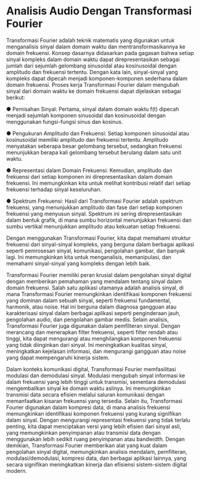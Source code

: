 # Analisis Audio Dengan Transformasi Fourier

Transformasi Fourier adalah teknik matematis yang digunakan untuk menganalisis sinyal dalam domain waktu dan mentransformasikannya ke domain frekuensi. Konsep dasarnya didasarkan pada gagasan bahwa setiap sinyal kompleks dalam domain waktu dapat direpresentasikan sebagai jumlah dari sejumlah gelombang sinusoidal atau kosinusoidal dengan amplitudo dan frekuensi tertentu. Dengan kata lain, sinyal-sinyal yang kompleks dapat dipecah menjadi komponen-komponen sederhana dalam domain frekuensi. Proses kerja Transformasi Fourier dalam mengubah sinyal dari domain waktu ke domain frekuensi dapat dijelaskan sebagai berikut:

● Pemisahan Sinyal: Pertama, sinyal dalam domain waktu f(t) dipecah menjadi sejumlah komponen sinusoidal dan kosinusoidal dengan menggunakan fungsi-fungsi sinus dan kosinus.

● Pengukuran Amplitudo dan Frekuensi: Setiap komponen sinusoidal atau kosinusoidal memiliki amplitudo dan frekuensi tertentu. Amplitudo menyatakan seberapa besar gelombang tersebut, sedangkan frekuensi menunjukkan berapa kali gelombang tersebut berulang dalam satu unit waktu.

● Representasi dalam Domain Frekuensi: Kemudian, amplitudo dan frekuensi dari setiap komponen ini direpresentasikan dalam domain frekuensi. Ini memungkinkan kita untuk melihat kontribusi relatif dari setiap frekuensi terhadap sinyal keseluruhan.

● Spektrum Frekuensi: Hasil dari Transformasi Fourier adalah spektrum frekuensi, yang menunjukkan amplitudo dan fase dari setiap komponen frekuensi yang menyusun sinyal. Spektrum ini sering direpresentasikan dalam bentuk grafik, di mana sumbu horizontal menunjukkan frekuensi dan sumbu vertikal menunjukkan amplitudo atau kekuatan setiap frekuensi.

Dengan menggunakan Transformasi Fourier, kita dapat memahami struktur frekuensi dari sinyal-sinyal kompleks, yang berguna dalam berbagai aplikasi seperti pemrosesan sinyal, komunikasi, pengolahan gambar, dan banyak lagi. Ini memungkinkan kita untuk menganalisis, memanipulasi, dan memahami sinyal-sinyal yang kompleks dengan lebih baik.

Transformasi Fourier memiliki peran krusial dalam pengolahan sinyal digital dengan memberikan pemahaman yang mendalam tentang sinyal dalam domain frekuensi. Salah satu aplikasi utamanya adalah analisis sinyal, di mana Transformasi Fourier memungkinkan identifikasi komponen frekuensi yang dominan dalam sebuah sinyal, seperti frekuensi fundamental, harmonik, atau noise. Hal ini berguna dalam diagnosa gangguan atau karakterisasi sinyal dalam berbagai aplikasi seperti penginderaan jauh, pengolahan audio, dan pengolahan gambar medis. Selain analisis, Transformasi Fourier juga digunakan dalam pemfilteran sinyal. Dengan merancang dan menerapkan filter frekuensi, seperti filter rendah atau tinggi, kita dapat mengurangi atau menghilangkan komponen frekuensi yang tidak diinginkan dari sinyal. Ini meningkatkan kualitas sinyal, meningkatkan kejelasan informasi, dan mengurangi gangguan atau noise yang dapat mempengaruhi kinerja sistem.

Dalam konteks komunikasi digital, Transformasi Fourier memfasilitasi modulasi dan demodulasi sinyal. Modulasi mengubah sinyal informasi ke dalam frekuensi yang lebih tinggi untuk transmisi, sementara demodulasi mengembalikan sinyal ke domain waktu aslinya. Ini memungkinkan transmisi data secara efisien melalui saluran komunikasi dengan memanfaatkan kisaran frekuensi yang tersedia. Selain itu, Transformasi Fourier digunakan dalam kompresi data, di mana analisis frekuensi memungkinkan identifikasi komponen frekuensi yang kurang signifikan dalam sinyal. Dengan mengurangi representasi frekuensi yang tidak terlalu penting, kita dapat menciptakan versi yang lebih efisien dari sinyal asli, yang memungkinkan penyimpanan atau transmisi data dengan menggunakan lebih sedikit ruang penyimpanan atau bandwidth. Dengan demikian, Transformasi Fourier memberikan alat yang kuat dalam pengolahan sinyal digital, memungkinkan analisis mendalam, pemfilteran, modulasi/demodulasi, kompresi data, dan berbagai aplikasi lainnya, yang secara signifikan meningkatkan kinerja dan efisiensi sistem-sistem digital modern.
